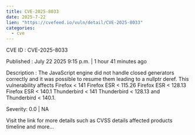 ```yaml
--- 
title: CVE-2025-8033
date: 2025-7-22
lien: "https://cvefeed.io/vuln/detail/CVE-2025-8033"
categories:
  - cve
---
```


CVE ID : CVE-2025-8033

Published :  July 22
2025
9:15 p.m. | 1 hour
41 minutes ago

Description : The JavaScript engine did not handle closed generators correctly and it was possible to resume them leading to a nullptr deref. This vulnerability affects Firefox < 141
Firefox ESR < 115.26
Firefox ESR < 128.13
Firefox ESR < 140.1
Thunderbird < 141
Thunderbird < 128.13
and Thunderbird < 140.1.

Severity: 0.0 | NA

Visit the link for more details
such as CVSS details
affected products
timeline
and more...
